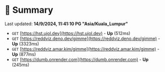 # 📖 Summary
Last updated: **14/9/2024, 11:41:10 PG "Asia/Kuala_Lumpur"**

- `GET` [https://hst.ujol.dev](https://hst.ujol.dev) - **Up** (512ms)
- `GET` [https://reddviz.deno.dev/gimme](https://reddviz.deno.dev/gimme) - **Up** (3323ms)
- `GET` [https://reddviz.amar.kim/gimme](https://reddviz.amar.kim/gimme) - **Up** (877ms)
- `GET` [https://dumb.onrender.com](https://dumb.onrender.com) - **Up** (245ms)
